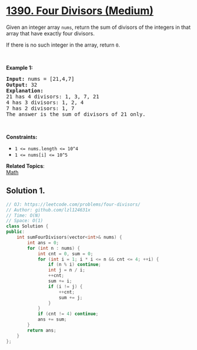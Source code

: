 # [1390. Four Divisors (Medium)](https://leetcode.com/problems/four-divisors/)

<p>Given an integer array <code>nums</code>, return the sum of divisors of the integers in that array that have exactly four divisors.</p>

<p>If there is no such integer in the array, return <code>0</code>.</p>

<p>&nbsp;</p>
<p><strong>Example 1:</strong></p>

<pre><strong>Input:</strong> nums = [21,4,7]
<strong>Output:</strong> 32
<b>Explanation:</b>
21 has 4 divisors: 1, 3, 7, 21
4 has 3 divisors: 1, 2, 4
7 has 2 divisors: 1, 7
The answer is the sum of divisors of 21 only.
</pre>

<p>&nbsp;</p>
<p><strong>Constraints:</strong></p>

<ul>
	<li><code>1 &lt;= nums.length &lt;= 10^4</code></li>
	<li><code>1 &lt;= nums[i] &lt;= 10^5</code></li>
</ul>


**Related Topics**:  
[Math](https://leetcode.com/tag/math/)

## Solution 1.

```cpp
// OJ: https://leetcode.com/problems/four-divisors/
// Author: github.com/lzl124631x
// Time: O(N)
// Space: O(1)
class Solution {
public:
    int sumFourDivisors(vector<int>& nums) {
        int ans = 0;
        for (int n : nums) {
            int cnt = 0, sum = 0;
            for (int i = 1; i * i <= n && cnt <= 4; ++i) {
                if (n % i) continue;
                int j = n / i;
                ++cnt;
                sum += i;
                if (i != j) {
                    ++cnt;
                    sum += j;
                }
            }
            if (cnt != 4) continue;
            ans += sum;
        }
        return ans;
    }
};
```